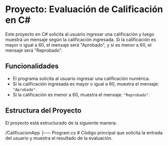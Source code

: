 # Proyecto: Evaluación de Calificación en C#

Este proyecto en C# solicita al usuario ingresar una calificación y luego muestra un mensaje según la calificación ingresada. Si la calificación es mayor o igual a 60, el mensaje será "Aprobado", y si es menor a 60, el mensaje será "Reprobado".

## Funcionalidades

- El programa solicita al usuario ingresar una calificación numérica.
- Si la calificación ingresada es mayor o igual a 60, muestra el mensaje: `"Aprobado"`.
- Si la calificación es menor a 60, muestra el mensaje: `"Reprobado"`.

## Estructura del Proyecto

El proyecto está estructurado de la siguiente manera:

/CalificacionApp ├── Program.cs # Código principal que solicita la entrada del usuario y muestra el resultado de la evaluación.